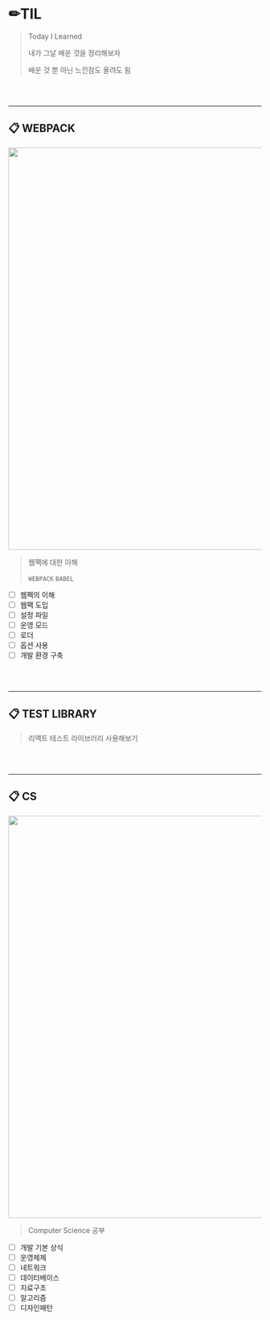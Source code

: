 # ✏TIL
> Today I Learned 
> 
> 내가 그날 배운 것을 정리해보자
> 
> 배운 것 뿐 아닌 느낀점도 올려도 됨

<BR><BR>

---
## 📋 WEBPACK
<img src="https://user-images.githubusercontent.com/22098393/150642055-d61115cb-9f23-4d48-b8f0-60654dadeac3.png" width="800"/>
  
> 웹펙에 대한 이해
>
> `WEBPACK` `BABEL`

- [ ] 웹펙의 이해
- [ ] 웹팩 도입
- [ ] 설정 파일
- [ ] 운영 모드
- [ ] 로더
- [ ] 옵션 사용
- [ ] 개발 환경 구축

<BR><BR>

---
## 📋 TEST LIBRARY
> 리액트 테스트 라이브러리 사용해보기

<BR><BR>

---
## 📋 CS
  
<img src="https://user-images.githubusercontent.com/22098393/150642260-e25d0b2d-643c-4504-a1fa-d2aa757cec84.png" width="800"/>
  
> Computer Science 공부
  
- [ ] 개발 기본 상식
- [ ] 운영체제
- [ ] 네트워크
- [ ] 데이터베이스
- [ ] 지료구조
- [ ] 알고리즘
- [ ] 디자인패턴
